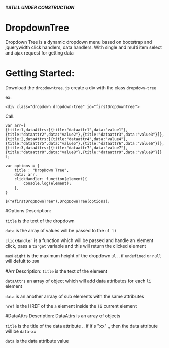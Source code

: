 #***STILL UNDER CONSTRUCTION***
# DropdownTree
Dropdown Tree is a dynamic dropdown menu based on bootstrap and jquerywidth click handlers, data handlers. With single and multi item select and ajax request for getting data

# Getting Started:
Download the `dropdowntree.js`
create a div with the class `dropdown-tree`

ex:

`<div class="dropdown dropdown-tree" id="firstDropDownTree">`

Call:

    var arr=[
    {title:1,dataAttrs:[{title:"dataattr1",data:"value1"},{title:"dataattr2",data:"value2"},{title:"dataattr3",data:"value3"}]},
    {title:2,dataAttrs:[{title:"dataattr4",data:"value4"},{title:"dataattr5",data:"value5"},{title:"dataattr6",data:"value6"}]},
    {title:3,dataAttrs:[{title:"dataattr7",data:"value7"},{title:"dataattr8",data:"value8"},{title:"dataattr9",data:"value9"}]}
    ];
    
    var options = {
	    title : "DropDown Tree",
	    data: arr,
	    clickHandler: function(element){
		    console.log(element);
	    },
    }

    $("#firstDropDownTree").DropDownTree(options);
    
#Options Description:

`title` is the text of the dropdown

`data` is the array of values will be passed to the `ul li`

`clickHandler` is a function which will be passed and handle an element click, pass a `target` variable and this will return the clicked element

`maxHeight` is the maximum height of the dropdown `ul` .. if `undefined` or `null` will defult to `300`


#Arr Description:
`title` is the text of the element

`dataAttrs` an array of object which will add data attributes for each `li` element

`data` is an another arraay of sub elements with the same attributes

`href` is the HREF of the `a` element inside the `li` current element


#DataAttrs Description:
DataAttrs is an array of objects

`title` is the title of the data attribute .. if it's "xx" ,, then the data attribute will be `data-xx`

`data` is the data attribute value
